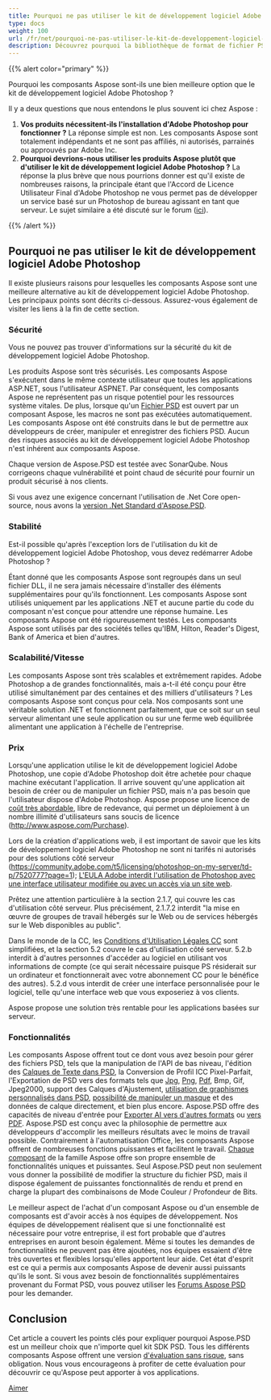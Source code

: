```yaml
---
title: Pourquoi ne pas utiliser le kit de développement logiciel Adobe Photoshop
type: docs
weight: 100
url: /fr/net/pourquoi-ne-pas-utiliser-le-kit-de-developpement-logiciel-adobe-photoshop/
description: Découvrez pourquoi la bibliothèque de format de fichier PSD est une meilleure option que le kit de développement logiciel Adobe Photoshop, comparez la sécurité, la stabilité, la scalabilité, les fonctionnalités des deux.
---
```


{{% alert color="primary" %}}

Pourquoi les composants Aspose sont-ils une bien meilleure option que le kit de développement logiciel Adobe Photoshop ?

Il y a deux questions que nous entendons le plus souvent ici chez Aspose :

1. **Vos produits nécessitent-ils l'installation d'Adobe Photoshop pour fonctionner ?** 
   La réponse simple est non. Les composants Aspose sont totalement indépendants et ne sont pas affiliés, ni autorisés, parrainés ou approuvés par Adobe Inc.
1. **Pourquoi devrions-nous utiliser les produits Aspose plutôt que d'utiliser le kit de développement logiciel Adobe Photoshop ?** 
   La réponse la plus brève que nous pourrions donner est qu'il existe de nombreuses raisons, la principale étant que l'Accord de Licence Utilisateur Final d'Adobe Photoshop ne vous permet pas de développer un service basé sur un Photoshop de bureau agissant en tant que serveur. Le sujet similaire a été discuté sur le forum ([ici](https://community.adobe.com/t5/licensing/photoshop-on-my-server/td-p/7520777?page=1)).

{{% /alert %}}

## **Pourquoi ne pas utiliser le kit de développement logiciel Adobe Photoshop**
Il existe plusieurs raisons pour lesquelles les composants Aspose sont une meilleure alternative au kit de développement logiciel Adobe Photoshop. Les principaux points sont décrits ci-dessous. Assurez-vous également de visiter les liens à la fin de cette section.

### **Sécurité**
Vous ne pouvez pas trouver d'informations sur la sécurité du kit de développement logiciel Adobe Photoshop.

Les produits Aspose sont très sécurisés. Les composants Aspose s'exécutent dans le même contexte utilisateur que toutes les applications ASP.NET, sous l'utilisateur ASPNET. Par conséquent, les composants Aspose ne représentent pas un risque potentiel pour les ressources système vitales. De plus, lorsque qu'un [Fichier PSD](/psd/fr/net/fichier-psd/) est ouvert par un composant Aspose, les macros ne sont pas exécutées automatiquement. Les composants Aspose ont été construits dans le but de permettre aux développeurs de créer, manipuler et enregistrer des fichiers PSD. Aucun des risques associés au kit de développement logiciel Adobe Photoshop n'est inhérent aux composants Aspose.

Chaque version de Aspose.PSD est testée avec SonarQube. Nous corrigeons chaque vulnérabilité et point chaud de sécurité pour fournir un produit sécurisé à nos clients.

Si vous avez une exigence concernant l'utilisation de .Net Core open-source, nous avons la [version .Net Standard d'Aspose.PSD](/psd/fr/net/installation/).

### **Stabilité**
Est-il possible qu'après l'exception lors de l'utilisation du kit de développement logiciel Adobe Photoshop, vous devez redémarrer Adobe Photoshop ?

Étant donné que les composants Aspose sont regroupés dans un seul fichier DLL, il ne sera jamais nécessaire d'installer des éléments supplémentaires pour qu'ils fonctionnent. Les composants Aspose sont utilisés uniquement par les applications .NET et aucune partie du code du composant n'est conçue pour attendre une réponse humaine. Les composants Aspose ont été rigoureusement testés. Les composants Aspose sont utilisés par des sociétés telles qu'IBM, Hilton, Reader's Digest, Bank of America et bien d'autres.

### **Scalabilité/Vitesse**
Les composants Aspose sont très scalables et extrêmement rapides. Adobe Photoshop a de grandes fonctionnalités, mais a-t-il été conçu pour être utilisé simultanément par des centaines et des milliers d'utilisateurs ? Les composants Aspose sont conçus pour cela. Nos composants sont une véritable solution .NET et fonctionnent parfaitement, que ce soit sur un seul serveur alimentant une seule application ou sur une ferme web équilibrée alimentant une application à l'échelle de l'entreprise.

### **Prix**
Lorsqu'une application utilise le kit de développement logiciel Adobe Photoshop, une copie d'Adobe Photoshop doit être achetée pour chaque machine exécutant l'application. Il arrive souvent qu'une application ait besoin de créer ou de manipuler un fichier PSD, mais n'a pas besoin que l'utilisateur dispose d'Adobe Photoshop. Aspose propose une licence de [coût très abordable](https://purchase.aspose.com/pricing/psd), libre de redevance, qui permet un déploiement à un nombre illimité d'utilisateurs sans soucis de licence (http://www.aspose.com/Purchase).

Lors de la création d'applications web, il est important de savoir que les kits de développement logiciel Adobe Photoshop ne sont ni tarifés ni autorisés pour des solutions côté serveur (https://community.adobe.com/t5/licensing/photoshop-on-my-server/td-p/7520777?page=1); [L'EULA Adobe interdit l'utilisation de Photoshop avec une interface utilisateur modifiée ou avec un accès via un site web](https://www.adobe.com/content/dam/acom/en/legal/licenses-terms/pdf/CS6.pdf).

Prêtez une attention particulière à la section 2.1.7, qui couvre les cas d'utilisation côté serveur. Plus précisément, 2.1.7.2 interdit "la mise en œuvre de groupes de travail hébergés sur le Web ou de services hébergés sur le Web disponibles au public".

Dans le monde de la CC, les [Conditions d'Utilisation Légales CC](http://www.adobe.com/legal/terms.html) sont simplifiées, et la section 5.2 couvre le cas d'utilisation côté serveur. 5.2.b interdit à d'autres personnes d'accéder au logiciel en utilisant vos informations de compte (ce qui serait nécessaire puisque PS résiderait sur un ordinateur et fonctionnerait avec votre abonnement CC pour le bénéfice des autres). 5.2.d vous interdit de créer une interface personnalisée pour le logiciel, telle qu'une interface web que vous exposeriez à vos clients.

Aspose propose une solution très rentable pour les applications basées sur serveur.

### **Fonctionnalités**
Les composants Aspose offrent tout ce dont vous avez besoin pour gérer des fichiers PSD, tels que la manipulation de l'API de bas niveau, l'édition des [Calques de Texte dans PSD](/psd/fr/net/travailler-avec-les-calques-de-texte/), la Conversion de Profil ICC Pixel-Parfait, l'Exportation de PSD vers des formats tels que [Jpg](/psd/fr/net/psd-vers-jpg/), [Png](/psd/fr/net/psd-vers-png/), [Pdf](/psd/fr/net/psd-vers-pdf/), Bmp, Gif, Jpeg2000, support des Calques d'Ajustement, [utilisation de graphismes personnalisés dans PSD](/psd/fr/net/dessin-d-images-en-utilisant-graphics/), [possibilité de manipuler un masque](/psd/fr/net/calque-masque-de-vectoriel/) et des données de calque directement, et bien plus encore. Aspose.PSD offre des capacités de niveau d'entrée pour [Exporter AI vers d'autres formats](/psd/fr/net/converting-ai-image-to-raster-format/) ou [vers PDF](/psd/fr/net/ai-vers-pdf/). Aspose.PSD est conçu avec la philosophie de permettre aux développeurs d'accomplir les meilleurs résultats avec le moins de travail possible. Contrairement à l'automatisation Office, les composants Aspose offrent de nombreuses fonctions puissantes et facilitent le travail. [Chaque composant](https://products.aspose.com/total) de la famille Aspose offre son propre ensemble de fonctionnalités uniques et puissantes. Seul Aspose.PSD peut non seulement vous donner la possibilité de modifier la structure du fichier PSD, mais il dispose également de puissantes fonctionnalités de rendu et prend en charge la plupart des combinaisons de Mode Couleur / Profondeur de Bits.

Le meilleur aspect de l'achat d'un composant Aspose ou d'un ensemble de composants est d'avoir accès à nos équipes de développement. Nos équipes de développement réalisent que si une fonctionnalité est nécessaire pour votre entreprise, il est fort probable que d'autres entreprises en auront besoin également. Même si toutes les demandes de fonctionnalités ne peuvent pas être ajoutées, nos équipes essaient d'être très ouvertes et flexibles lorsqu'elles apportent leur aide. Cet état d'esprit est ce qui a permis aux composants Aspose de devenir aussi puissants qu'ils le sont. Si vous avez besoin de fonctionnalités supplémentaires provenant du Format PSD, vous pouvez utiliser les [Forums Aspose PSD](https://forum.aspose.com/c/psd) pour les demander.

## **Conclusion**

Cet article a couvert les points clés pour expliquer pourquoi Aspose.PSD est un meilleur choix que n'importe quel kit SDK PSD. Tous les différents composants Aspose offrent une version [d'évaluation sans risque](https://downloads.aspose.com/psd/net), sans obligation. Nous vous encourageons à profiter de cette évaluation pour découvrir ce qu'Aspose peut apporter à vos applications.

[Aimer](https://docs.aspose.com/display/wordsnet/Pourquoi+pas+Automatisation)
